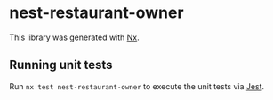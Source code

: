 # nest-restaurant-owner

This library was generated with [Nx](https://nx.dev).

## Running unit tests

Run `nx test nest-restaurant-owner` to execute the unit tests via [Jest](https://jestjs.io).
